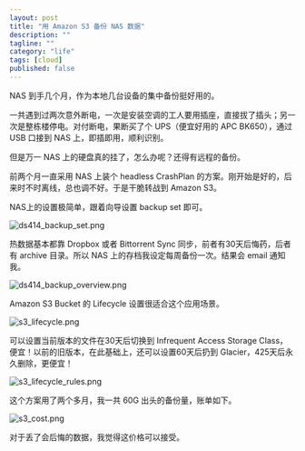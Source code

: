 ```yaml
---
layout: post
title: "用 Amazon S3 备份 NAS 数据"
description: ""
tagline: ""
category: "life"
tags: [cloud]
published: false
---
```


NAS 到手几个月，作为本地几台设备的集中备份挺好用的。

一共遇到过两次意外断电，一次是安装空调的工人要用插座，直接拔了插头；另一次是整栋楼停电。对付断电，果断买了个 UPS（便宜好用的 APC BK650），通过 USB 口接到 NAS 上，即插即用，顺利识别。

但是万一 NAS 上的硬盘真的挂了，怎么办呢？还得有远程的备份。

前两个月一直采用 NAS 上装个 headless CrashPlan 的方案。刚开始是好的，后来时不时离线，总也调不好。于是干脆转战到 Amazon S3。

NAS上的设置极简单，跟着向导设置 backup set 即可。

![ds414_backup_set.png](https://dn-qingpei-image.qbox.me/in_post/2016/backup_s3/ds414_backup_set.png)

热数据基本都靠 Dropbox 或者 Bittorrent Sync 同步，前者有30天后悔药，后者有 archive 目录。所以 NAS 上的存档我设定每周备份一次。结果会 email 通知我。

![ds414_backup_overview.png](https://dn-qingpei-image.qbox.me/in_post/2016/backup_s3/ds414_backup_overview.png)

Amazon S3 Bucket 的 Lifecycle 设置很适合这个应用场景。

![s3_lifecycle.png](https://dn-qingpei-image.qbox.me/in_post/2016/backup_s3/s3_lifecycle.png)

可以设置当前版本的文件在30天后切换到 Infrequent Access Storage Class，便宜！以前的旧版本，在此基础上，还可以设置60天后扔到 Glacier，425天后永久删除，更便宜！

![s3_lifecycle_rules.png](https://dn-qingpei-image.qbox.me/in_post/2016/backup_s3/s3_lifecycle_rules.png)

这个方案用了两个多月，我一共 60G 出头的备份量，账单如下。

![s3_cost.png](https://dn-qingpei-image.qbox.me/in_post/2016/backup_s3/s3_cost.png)

对于丢了会后悔的数据，我觉得这价格可以接受。